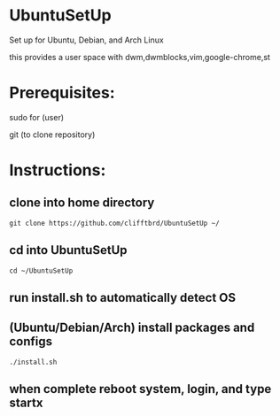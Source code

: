 # UbuntuSetUp

Set up for Ubuntu, Debian, and Arch Linux 

this provides a user space with dwm,dwmblocks,vim,google-chrome,st


# Prerequisites:

sudo for (user) 

git (to clone repository)


# Instructions:

## clone into home directory

```
git clone https://github.com/clifftbrd/UbuntuSetUp ~/
```


## cd into UbuntuSetUp 

```
cd ~/UbuntuSetUp
```

## run install.sh to automatically detect OS  
## (Ubuntu/Debian/Arch) install packages and configs

```
./install.sh
```

## when complete reboot system, login, and type startx
